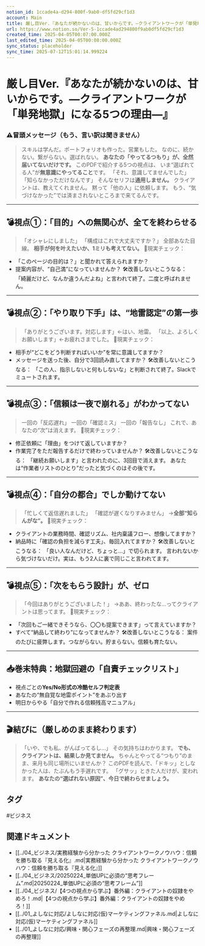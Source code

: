 ```yaml
---
notion_id: 1ccade4a-d294-800f-9ab0-df5fd29cf1d3
account: Main
title: 厳し目Ver.『あなたが続かないのは、甘いからです。—クライアントワークが「単発地獄」になる5つの理由—』
url: https://www.notion.so/Ver-5-1ccade4ad294800f9ab0df5fd29cf1d3
created_time: 2025-04-05T00:07:00.000Z
last_edited_time: 2025-04-05T00:08:00.000Z
sync_status: placeholder
sync_time: 2025-07-12T15:01:14.999224
---
```

# 厳し目Ver.『あなたが続かないのは、甘いからです。—クライアントワークが「単発地獄」になる5つの理由—』

### ⚠️冒頭メッセージ（もう、言い訳は聞きません）
> スキルは学んだ。ポートフォリオも作った。営業もした。
  なのに、続かない。繋がらない。選ばれない。
**あなたの「やってるつもり」が、全然届いてないだけです。**
このPDFで紹介する5つの視点は、
いま“選ばれてる人”が**無意識にやってること**です。
「それ、意識してませんでした」
「知らなかっただけなんです」
そんなセリフは**通用しません。**
クライアントは、教えてくれません。
黙って「他の人」に依頼します。
もう、“気づけなかった”では済まされないところまで来てるんです。
---
## 💣視点①：「目的」への無関心が、全てを終わらせる
> 「オシャレにしました」
  「構成はこれで大丈夫ですか？」
全部あなた目線。
**相手が何を叶えたいか、1ミリも考えてない。**
🔪現実チェック：
- 「このページの目的は？」と聞かれて答えられますか？
- 提案内容が、“自己満”になっていませんか？
🛠改善しないとこうなる：
「綺麗だけど、なんか違うんだよね」と言われて終了。二度と呼ばれません。
---
## 💣視点②：「やり取り下手」は、“地雷認定”の第一歩
> 「ありがとうございます。対応します」←はい、地雷。
  「以上、よろしくお願いします」←お疲れさまでした。
🔪現実チェック：
- 相手が“どこをどう判断すればいいか”を常に意識してますか？
- メッセージを送った後、自分で3回読み直してますか？
🛠改善しないとこうなる：
「この人、指示しないと何もしないな」と判断されて終了。Slackでミュートされます。
---
## 💣視点③：「信頼は一夜で崩れる」がわかってない
> 一回の「反応遅れ」
  一回の「確認ミス」
  一回の「報告なし」
これで、あなたの“次”は消えます。
🔪現実チェック：
- 修正依頼に「理由」をつけて返していますか？
- 作業完了をただ報告するだけで終わっていませんか？
🛠改善しないとこうなる：
「継続お願いします」と言われたのに、3回目で消えます。
あなたは“作業者リストのひとり”だったと気づくのはその後です。
---
## 💣視点④：「自分の都合」でしか動けてない
> 「忙しくて返信遅れました」
  「確認が遅くなりすみません」
  →**全部“知らんがな”。**
🔪現実チェック：
- クライアントの業務時間、確認リズム、社内稟議フロー、想像してますか？
- 納品時に「確認の負担を減らす工夫」、毎回入れてますか？
🛠改善しないとこうなる：
「良い人なんだけど、ちょっと…」で切られます。
言われないから気づけないだけ。実は、もう2人に裏で同じこと言われてます。
---
## 💣視点⑤：「次をもらう設計」が、ゼロ
> 「今回はありがとうございました！」
  →ああ、終わったな…ってクライアントは思ってます。
🔪現実チェック：
- 「次回もご一緒できそうなら、〇〇も提案できます」って言えていますか？
- すべて“納品して終わり”になってませんか？
🛠改善しないとこうなる：
案件のたびに疲弊します。つながらない。貯まらない。信頼も育たない。
---
## 📥巻末特典：**地獄回避の「自責チェックリスト」**
- 視点ごとの**Yes/No形式の冷酷セルフ判定表**
- あなたの“無自覚な地雷ポイント”をあぶり出す
- 明日からやる「自分で作れる信頼残高マニュアル」
---
## 🎬結びに（厳しめのまま終わります）
> 「いや、でも私、がんばってるし…」
  その気持ちはわかります。
  **でも、クライアントは、結果しか見てません。**
ちゃんとやってる“つもり”のまま、来月も同じ場所にいませんか？
このPDFを読んで、「ドキッ」としなかった人は、たぶんもう手遅れです。
「グサッ」ときた人だけが、変われます。
**あなたの“選ばれない原因”、今日で終わらせましょう。**

## タグ

#ビジネス 

## 関連ドキュメント

- [[../04_ビジネス/実務経験から分かった クライアントワークノウハウ：信頼を勝ち取る『見える化』.md|実務経験から分かった クライアントワークノウハウ：信頼を勝ち取る『見える化』]]
- [[../04_ビジネス/20250224_単価UPに必須の“思考フレーム”.md|20250224_単価UPに必須の“思考フレーム”]]
- [[../04_ビジネス/【4つの視点から学ぶ】番外編：クライアントの奴隷をやめろ！.md|【4つの視点から学ぶ】番外編：クライアントの奴隷をやめろ！]]
- [[../01_よしなに対応/よしなに対応(仮)マーケティングファネル.md|よしなに対応(仮)マーケティングファネル]]
- [[../01_よしなに対応/興味・関心フェーズの再整理.md|興味・関心フェーズの再整理]]
